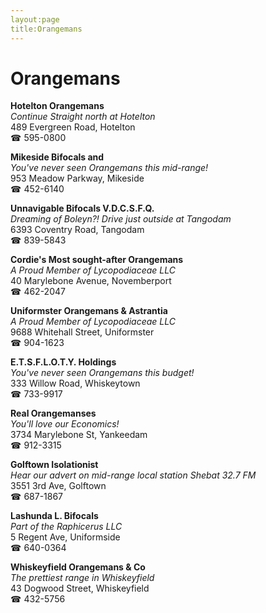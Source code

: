 ```yaml
---
layout:page
title:Orangemans
---
```

# Orangemans

**Hotelton Orangemans**  
_Continue Straight north at Hotelton_  
489 Evergreen Road, Hotelton  
☎ 595-0800



**Mikeside Bifocals and**  
_You've never seen Orangemans this mid-range!_  
953 Meadow Parkway, Mikeside  
☎ 452-6140



**Unnavigable Bifocals V.D.C.S.F.Q.**  
_Dreaming of Boleyn?! 
Drive just outside at Tangodam_  
6393 Coventry Road, Tangodam  
☎ 839-5843



**Cordie's Most sought-after Orangemans**  
_A Proud Member of Lycopodiaceae LLC_  
40 Marylebone Avenue, Novemberport  
☎ 462-2047



**Uniformster Orangemans & Astrantia**  
_A Proud Member of Lycopodiaceae LLC_  
9688 Whitehall Street, Uniformster  
☎ 904-1623



**E.T.S.F.L.O.T.Y. Holdings**  
_You've never seen Orangemans this budget!_  
333 Willow Road, Whiskeytown  
☎ 733-9917



**Real Orangemanses**  
_You'll love our Economics!_  
3734 Marylebone St, Yankeedam  
☎ 912-3315



**Golftown Isolationist**  
_Hear our advert on mid-range local station Shebat 32.7 FM_  
3551 3rd Ave, Golftown  
☎ 687-1867



**Lashunda L. Bifocals**  
_Part of the Raphicerus LLC_  
5 Regent Ave, Uniformside  
☎ 640-0364



**Whiskeyfield Orangemans & Co**  
_The prettiest range in Whiskeyfield_  
43 Dogwood Street, Whiskeyfield  
☎ 432-5756



